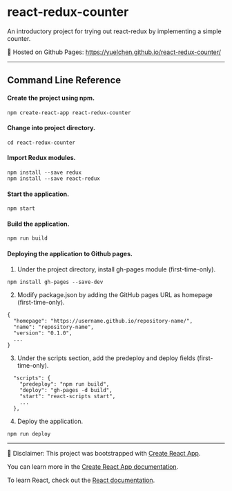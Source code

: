 # react-redux-counter
An introductory project for trying out react-redux by implementing a simple counter. 

💛 Hosted on Github Pages: https://yuelchen.github.io/react-redux-counter/

---
## Command Line Reference
#### Create the project using npm.  
```: 
npm create-react-app react-redux-counter 
```

#### Change into project directory.  
```:
cd react-redux-counter
```

#### Import Redux modules.  
```:
npm install --save redux
npm install --save react-redux
```

#### Start the application.
```:
npm start
```

#### Build the application. 
```:
npm run build
```

#### Deploying the application to Github pages. 
1. Under the project directory, install gh-pages module (first-time-only). 
```:
npm install gh-pages --save-dev
```

2. Modify package.json by adding the GitHub pages URL as homepage (first-time-only). 
```json:
{
  "homepage": "https://username.github.io/repository-name/",
  "name": "repository-name",
  "version": "0.1.0",
  ...
}
```

3. Under the scripts section, add the predeploy and deploy fields (first-time-only).
```json:
  "scripts": {
    "predeploy": "npm run build",
    "deploy": "gh-pages -d build",
    "start": "react-scripts start",
    ...
  },
```

4. Deploy the application. 
```:
npm run deploy
```

---
🚩 Disclaimer:
This project was bootstrapped with [Create React App](https://github.com/facebook/create-react-app).

You can learn more in the [Create React App documentation](https://facebook.github.io/create-react-app/docs/getting-started).

To learn React, check out the [React documentation](https://reactjs.org/).

